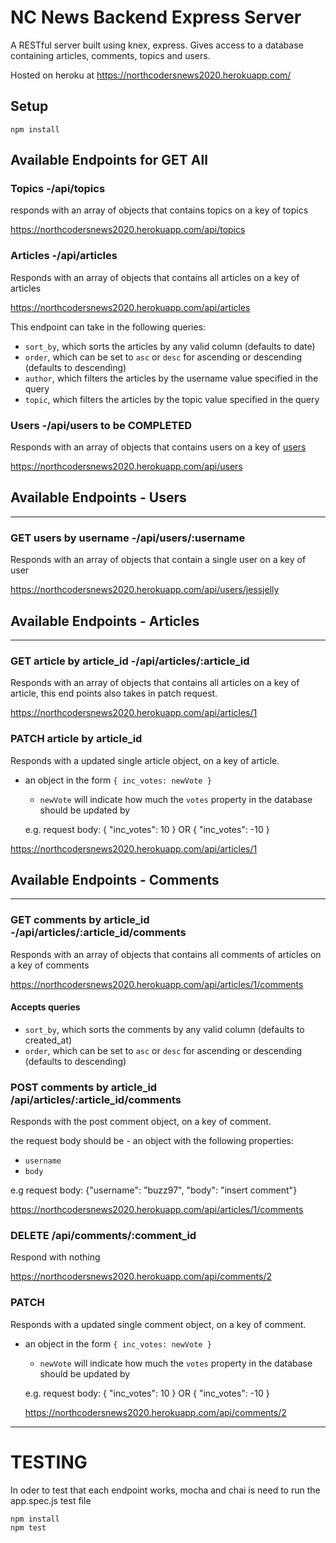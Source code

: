 # NC News Backend Express Server

A RESTful server built using knex, express. Gives access to a database containing articles, comments, topics and users.

Hosted on heroku at https://northcodersnews2020.herokuapp.com/

## Setup

```
npm install
```

## Available Endpoints for GET All

### Topics -/api/topics

responds with an array of objects that contains topics on a key of topics

https://northcodersnews2020.herokuapp.com/api/topics

### Articles -/api/articles

Responds with an array of objects that contains all articles on a key of articles

https://northcodersnews2020.herokuapp.com/api/articles

This endpoint can take in the following queries:

- `sort_by`, which sorts the articles by any valid column (defaults to date)
- `order`, which can be set to `asc` or `desc` for ascending or descending (defaults to descending)
- `author`, which filters the articles by the username value specified in the query
- `topic`, which filters the articles by the topic value specified in the query

### Users -/api/users to be COMPLETED

Responds with an array of objects that contains users on a key of [users](https://northcodersnews2020.herokuapp.com/api/users)

https://northcodersnews2020.herokuapp.com/api/users

## Available Endpoints - Users

---

### GET users by username -/api/users/:username

Responds with an array of objects that contain a single user on a key of user

https://northcodersnews2020.herokuapp.com/api/users/jessjelly

## Available Endpoints - Articles

---

### GET article by article_id -/api/articles/:article_id

Responds with an array of objects that contains all articles on a key of article, this end points also takes in patch request.

https://northcodersnews2020.herokuapp.com/api/articles/1

### PATCH article by article_id

Responds with a updated single article object, on a key of article.

- an object in the form `{ inc_votes: newVote }`

  - `newVote` will indicate how much the `votes` property in the database should be updated by

  e.g. request body: { "inc_votes": 10 } OR { "inc_votes": -10 }

https://northcodersnews2020.herokuapp.com/api/articles/1

## Available Endpoints - Comments

---

### GET comments by article_id -/api/articles/:article_id/comments

Responds with an array of objects that contains all comments of articles on a key of comments

https://northcodersnews2020.herokuapp.com/api/articles/1/comments

#### Accepts queries

- `sort_by`, which sorts the comments by any valid column (defaults to created_at)
- `order`, which can be set to `asc` or `desc` for ascending or descending (defaults to descending)

### POST comments by article_id /api/articles/:article_id/comments

Responds with the post comment object, on a key of comment.

the request body should be - an object with the following properties:

- `username`
- `body`

e.g request body: {"username": "buzz97", "body": "insert comment"}

https://northcodersnews2020.herokuapp.com/api/articles/1/comments

### DELETE /api/comments/:comment_id

Respond with nothing

https://northcodersnews2020.herokuapp.com/api/comments/2

### PATCH

Responds with a updated single comment object, on a key of comment.

- an object in the form `{ inc_votes: newVote }`

  - `newVote` will indicate how much the `votes` property in the database should be updated by

  e.g. request body: { "inc_votes": 10 } OR { "inc_votes": -10 }

  https://northcodersnews2020.herokuapp.com/api/comments/2

---

# TESTING

In oder to test that each endpoint works, mocha and chai is need to run the app.spec.js test file

```
npm install
npm test
```
